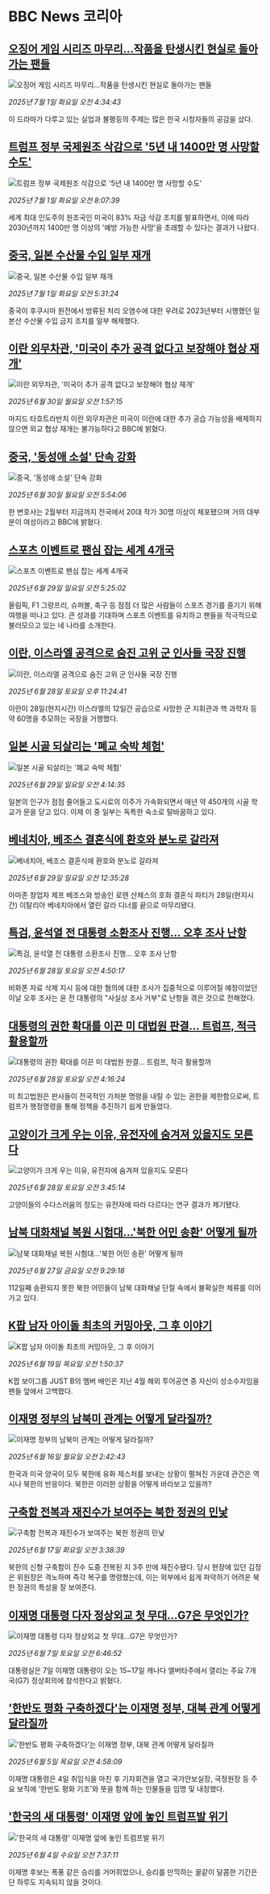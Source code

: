 # BBC News 코리아## [오징어 게임 시리즈 마무리...작품을 탄생시킨 현실로 돌아가는 팬들](https://www.bbc.com/korean/articles/cx233p1q85qo?at_campaign=githubrss)![오징어 게임 시리즈 마무리...작품을 탄생시킨 현실로 돌아가는 팬들](https://ichef.bbci.co.uk/ace/ws/240/cpsprodpb/207e/live/71d18bb0-559d-11f0-a472-099e03e94bdc.jpg)_2025년 7월 1일 화요일 오전 4:34:43_이 드라마가 다루고 있는 실업과 불평등의 주제는 많은 한국 시청자들의 공감을 샀다.## [트럼프 정부 국제원조 삭감으로 '5년 내 1400만 명 사망할 수도'](https://www.bbc.com/korean/articles/ckgll1x3zpyo?at_campaign=githubrss)![트럼프 정부 국제원조 삭감으로 '5년 내 1400만 명 사망할 수도'](https://ichef.bbci.co.uk/ace/ws/240/cpsprodpb/f62e/live/9283d0a0-562b-11f0-960d-e9f1088a89fe.jpg)_2025년 7월 1일 화요일 오전 8:07:39_세계 최대 인도주의 원조국인 미국이 83% 자금 삭감 조치를 발표하면서, 이에 따라 2030년까지 1400만 명 이상의 '예방 가능한 사망'을 초래할 수 있다는 결과가 나왔다.## [중국, 일본 수산물 수입 일부 재개](https://www.bbc.com/korean/articles/cd0vvk9l05zo?at_campaign=githubrss)![중국, 일본 수산물 수입 일부 재개](https://ichef.bbci.co.uk/ace/ws/240/cpsprodpb/8bf1/live/798c1f90-557b-11f0-bfc4-510b64d84fc5.jpg)_2025년 7월 1일 화요일 오전 5:31:24_중국이 후쿠시마 원전에서 방류된 처리 오염수에 대한 우려로 2023년부터 시행했던 일본산 수산물 수입 금지 조치를 일부 해제했다.## [이란 외무차관, '미국이 추가 공격 없다고 보장해야 협상 재개'](https://www.bbc.com/korean/articles/cz09dv8ge8po?at_campaign=githubrss)![이란 외무차관, '미국이 추가 공격 없다고 보장해야 협상 재개'](https://ichef.bbci.co.uk/ace/ws/240/cpsprodpb/e0de/live/3c326b50-552a-11f0-8485-7bd50fa63665.jpg)_2025년 6월 30일 월요일 오전 1:57:15_마지드 타흐트라반치 이란 외무차관은 미국이 이란에 대한 추가 공습 가능성을 배제하지 않으면 외교 협상 재개는 불가능하다고 BBC에 밝혔다.## [중국, '동성애 소설' 단속 강화](https://www.bbc.com/korean/articles/ckg3xgdgyejo?at_campaign=githubrss)![중국, '동성애 소설' 단속 강화](https://ichef.bbci.co.uk/ace/ws/240/cpsprodpb/1155/live/37193570-530b-11f0-8753-c5d333c91c9a.jpg)_2025년 6월 30일 월요일 오전 5:54:06_한 변호사는 2월부터 지금까지 전국에서 20대 작가 30명 이상이 체포됐으며 거의 대부분이 여성이라고 BBC에 밝혔다.## [스포츠 이벤트로 팬심 잡는 세계 4개국](https://www.bbc.com/korean/articles/cly234xg1k3o?at_campaign=githubrss)![스포츠 이벤트로 팬심 잡는 세계 4개국](https://ichef.bbci.co.uk/ace/ws/240/cpsprodpb/3b7a/live/19f5a6e0-547d-11f0-a2ff-17a82c2e8bc4.jpg)_2025년 6월 29일 일요일 오전 5:25:02_올림픽, F1 그랑프리, 슈퍼볼, 축구 등 점점 더 많은 사람들이 스포츠 경기를 즐기기 위해 여행을 떠나고 있다. 큰 성과를 기대하며 스포츠 이벤트를 유치하고 팬들을 적극적으로 불러모으고 있는 네 나라를 소개한다.## [이란, 이스라엘 공격으로 숨진 고위 군 인사들 국장 진행](https://www.bbc.com/korean/articles/cev04emywkeo?at_campaign=githubrss)![이란, 이스라엘 공격으로 숨진 고위 군 인사들 국장 진행](https://ichef.bbci.co.uk/ace/ws/240/cpsprodpb/34da/live/a7ec3150-5426-11f0-a2ff-17a82c2e8bc4.jpg)_2025년 6월 28일 토요일 오후 11:24:41_이란이 28일(현지시간) 이스라엘의 12일간 공습으로 사망한 군 지휘관과 핵 과학자 등 약 60명을 추모하는 국장을 거행했다.## [일본 시골 되살리는 '폐교 숙박 체험'](https://www.bbc.com/korean/articles/cj4e25wzwq0o?at_campaign=githubrss)![일본 시골 되살리는 '폐교 숙박 체험'](https://ichef.bbci.co.uk/ace/ws/240/cpsprodpb/013e/live/330347a0-5482-11f0-b4be-8f7caf53b80c.jpg)_2025년 6월 29일 일요일 오전 4:14:35_일본의 인구가 점점 줄어들고 도시로의 이주가 가속화되면서 매년 약 450개의 시골 학교가 문을 닫고 있다. 이제 이 중 일부는 독특한 숙소로 탈바꿈하고 있다.## [베네치아, 베조스 결혼식에 환호와 분노로 갈라져](https://www.bbc.com/korean/articles/ceq7g9qxz79o?at_campaign=githubrss)![베네치아, 베조스 결혼식에 환호와 분노로 갈라져](https://ichef.bbci.co.uk/ace/ws/240/cpsprodpb/cd7e/live/c8289780-5447-11f0-8485-7bd50fa63665.jpg)_2025년 6월 29일 일요일 오전 12:35:28_아마존 창업자 제프 베조스와 방송인 로렌 산체스의 호화 결혼식 파티가 28일(현지시간) 이탈리아 베네치아에서 열린 갈라 디너를 끝으로 마무리됐다.## [특검, 윤석열 전 대통령 소환조사 진행… 오후 조사 난항](https://www.bbc.com/korean/articles/cd78vldgdedo?at_campaign=githubrss)![특검, 윤석열 전 대통령 소환조사 진행… 오후 조사 난항](https://ichef.bbci.co.uk/ace/ws/240/cpsprodpb/f902/live/378e80e0-53d9-11f0-8485-7bd50fa63665.jpg)_2025년 6월 28일 토요일 오전 4:50:17_비화폰 자료 삭제 지시 등에 대한 혐의에 대한 조사가 집중적으로 이루어질 예정이었던 이날 오후 조사는 윤 전 대통령의 "사실상 조사 거부"로 난항을 겪은 것으로 전해졌다.## [대통령의 권한 확대를 이끈 미 대법원 판결... 트럼프, 적극 활용할까](https://www.bbc.com/korean/articles/c0k7xyy32m1o?at_campaign=githubrss)![대통령의 권한 확대를 이끈 미 대법원 판결... 트럼프, 적극 활용할까](https://ichef.bbci.co.uk/ace/ws/240/cpsprodpb/e7b5/live/b23b1b60-53a6-11f0-a2ff-17a82c2e8bc4.jpg)_2025년 6월 28일 토요일 오전 4:16:24_미 최고법원은 판사들이 전국적인 가처분 명령을 내릴 수 있는 권한을 제한함으로써, 트럼프가 행정명령을 통해 정책을 추진하기 쉽게 만들었다.## [고양이가 크게 우는 이유, 유전자에 숨겨져 있을지도 모른다](https://www.bbc.com/korean/articles/c1ljmy9pqm9o?at_campaign=githubrss)![고양이가 크게 우는 이유, 유전자에 숨겨져 있을지도 모른다](https://ichef.bbci.co.uk/ace/ws/240/cpsprodpb/c8f1/live/3d3a9dc0-53d0-11f0-a2ff-17a82c2e8bc4.jpg)_2025년 6월 28일 토요일 오전 3:45:14_고양이들의 수다스러움의 정도는 유전자에 따라 다르다는 연구 결과가 제기됐다.## [남북 대화채널 복원 시험대…'북한 어민 송환' 어떻게 될까](https://www.bbc.com/korean/articles/c79q8y0d2p2o?at_campaign=githubrss)![남북 대화채널 복원 시험대…'북한 어민 송환' 어떻게 될까](https://ichef.bbci.co.uk/ace/ws/240/cpsprodpb/3c25/live/f909fa20-5338-11f0-a2ff-17a82c2e8bc4.jpg)_2025년 6월 27일 금요일 오전 9:29:18_112일째 송환되지 못한 북한 어민들이 남북 대화채널 단절 속에서 불확실한 체류를 이어가고 있다.## [K팝 남자 아이돌 최초의 커밍아웃, 그 후 이야기](https://www.bbc.com/korean/articles/c15w3k1wgwko?at_campaign=githubrss)![K팝 남자 아이돌 최초의 커밍아웃, 그 후 이야기](https://ichef.bbci.co.uk/ace/ws/240/cpsprodpb/1a84/live/73e683c0-4caf-11f0-a466-d54f65b60deb.jpg)_2025년 6월 19일 목요일 오전 1:50:37_K팝 보이그룹 JUST B의 멤버 배인은 지난 4월 해외 투어공연 중 자신이 성소수자임을 팬들 앞에서 고백했다.## [이재명 정부의 남북미 관계는 어떻게 달라질까? ](https://www.bbc.com/korean/articles/cx2q749xqe6o?at_campaign=githubrss)![이재명 정부의 남북미 관계는 어떻게 달라질까? ](https://ichef.bbci.co.uk/ace/ws/240/cpsprodpb/e69e/live/1fe74850-482b-11f0-bbaa-4bc03e0665b7.jpg)_2025년 6월 16일 월요일 오전 2:42:43_한국과 미국 양국이 모두 북한에 유화 제스처를 보내는 상황이 펼쳐진 가운데 관건은 역시나 북한의 반응이다. 북한은 이러한 상황을 어떻게 바라보고 있을까?## [구축함 전복과 재진수가 보여주는 북한 정권의 민낯](https://www.bbc.com/korean/articles/c04d9eng2pgo?at_campaign=githubrss)![구축함 전복과 재진수가 보여주는 북한 정권의 민낯](https://ichef.bbci.co.uk/ace/ws/240/cpsprodpb/4aab/live/f1009c20-4b19-11f0-8c47-237c2e4015f5.jpg)_2025년 6월 17일 화요일 오전 3:38:39_북한의 신형 구축함이 진수 도중 전복된 지 3주 만에 재진수됐다. 당시 현장에 있던 김정은 위원장은 격노하며 즉각 복구를 명령했는데, 이는 외부에서 쉽게 파악하기 어려운 북한 정권의 특성을 잘 보여준다.## [이재명 대통령 다자 정상외교 첫 무대…G7은 무엇인가?](https://www.bbc.com/korean/articles/c9wg27qle1zo?at_campaign=githubrss)![이재명 대통령 다자 정상외교 첫 무대…G7은 무엇인가?](https://ichef.bbci.co.uk/ace/ws/240/cpsprodpb/be61/live/3f2f4b20-4364-11f0-b6e6-4ddb91039da1.jpg)_2025년 6월 7일 토요일 오전 6:46:52_대통령실은 7일 이재명 대통령이 오는 15~17일 캐나다 앨버타주에서 열리는 주요 7개국(G7) 정상회의에 참석한다고 밝혔다.## ['한반도 평화 구축하겠다'는 이재명 정부, 대북 관계 어떻게 달라질까](https://www.bbc.com/korean/articles/cly3p815y2qo?at_campaign=githubrss)!['한반도 평화 구축하겠다'는 이재명 정부, 대북 관계 어떻게 달라질까](https://ichef.bbci.co.uk/ace/ws/240/cpsprodpb/9de3/live/8d90bfe0-41c2-11f0-bace-e1270fc31f5e.jpg)_2025년 6월 5일 목요일 오전 4:58:09_이재명 대통령은 4일 취임식을 마친 후 기자회견을 열고 국가안보실장, 국정원장 등 주요 보직에 '한반도 평화 기조'와 뜻을 함께 하는 인물들을 임명 및 내정했다.## ['한국의 새 대통령' 이재명 앞에 놓인 트럼프발 위기](https://www.bbc.com/korean/articles/cn8z9k15m48o?at_campaign=githubrss)!['한국의 새 대통령' 이재명 앞에 놓인 트럼프발 위기](https://ichef.bbci.co.uk/ace/ws/240/cpsprodpb/e856/live/895a0730-4116-11f0-bace-e1270fc31f5e.jpg)_2025년 6월 4일 수요일 오전 7:37:11_이재명 후보는 폭풍 같은 승리를 거머쥐었으나, 승리를 만끽하는 꿀같이 달콤한 기간은 단 하루도 지속되지 않을 것이다.